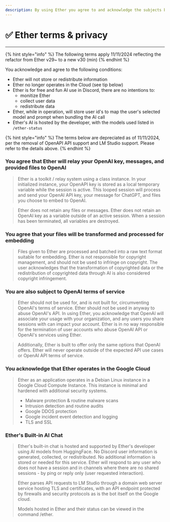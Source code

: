 ```yaml
---
description: By using Ether you agree to and acknowledge the subjects below
---
```


# ✅ Ether terms & privacy

***

{% hint style="info" %}
The following terms apply 11/11/2024 reflecting the refactor from Ether v29\~ to a new v30 (min)
{% endhint %}

You acknowledge and agree to the following conditions:

* Ether will not store or redistribute information
* Ether no longer operates in the Cloud (see tip below)
* Ether is for free and fun AI use in Discord, there are no intentions to:
  * monitize Ether
  * collect user data
  * redistribute data
* Ether, while in operation, will store user id's to map the user's selected model and prompt when bundling the AI call
* Ether's AI is hosted by the developer, with the models used listed in `/ether-status`

{% hint style="info" %}
The terms below are depreciated as of 11/11/2024, per the removal of OpenAPI API support and LM Studio support. Please refer to the details above.
{% endhint %}

### You agree that Ether will relay your OpenAI key, messages, and provided files to OpenAI

> Ether is a toolkit / relay system using a class instance. In your initialized instance, your OpenAPI key is stored as a local temporary variable while the session is active. This looped session will process and send your OpenAI API key, your message for ChatGPT, and files you choose to embed to OpenAI.

> Ether does not retain any files or messages. Ether does not retain an OpenAI key as a variable outside of an active session. When a session has been terminated, all variables are destroyed.

### You agree that your files will be transformed and processed for embedding

> Files given to Ether are processed and batched into a raw text format suitable for embedding. Ether is not responsible for copyright management, and should not be used to infringe on copyright. The user acknowledges that the transformation of copyrighted data or the redistribution of copyrighted data through AI is also considered copyright infringement.&#x20;

### You are also subject to OpenAI terms of service

> Ether should not be used for, and is not built for, circumventing OpenAI's terms of service. Ether should not be used in anyway to abuse OpenAI's API. In using Ether, you acknowledge that OpenAI will associate your usage with your organization, and any users you share sessions with can impact your account. Ether is in no way responsible for the termination of user accounts who abuse OpenAI API or OpenAI's services using Ether.

> Additionally, Ether is built to offer only the same options that OpenAI offers. Ether will never operate outside of the expected API use cases or OpenAI API terms of service.

### You acknowledge that Ether operates in the Google Cloud

> Ether as an application operates in a Debian Linux instance in a Google Cloud Compute Instance. This instance is minimal and hardened with additional security systems.
>
> * Malware protection & routine malware scans
> * Intrusion detection and routine audits
> * Google DDOS protection
> * Google incident event detection and logging
> * TLS and SSL

### Ether's Built-in AI Chat

> Ether's built-in chat is hosted and supported by Ether's developer using AI models from HuggingFace. No Discord user information is generated, collected, or redistributed. No additional information is stored or needed for this service. Ether will respond to any user who does not have a session and in channels where there are no shared sessions - by ping or reply only (user requested interaction).
>
> Ether parses API requests to LM Studio through a domain web server service hosting TLS and certificates, with an API endpoint protected by firewalls and security protocols as is the bot itself on the Google cloud.
>
> Models hosted in Ether and their status can be viewed in the command /ether.
